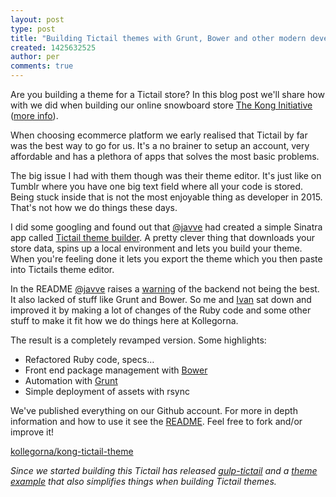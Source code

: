 ```yaml
---
layout: post
type: post
title: "Building Tictail themes with Grunt, Bower and other modern development tools and techniques"
created: 1425632525
author: per
comments: true
---
```


Are you building a theme for a Tictail store? In this blog post we'll share how with we did when building our online snowboard store [The Kong Initiative](http://www.konginitiative.com) ([more info](http://blog.konginitiative.com/post/112780967221/no-business-like-snow-business)).

When choosing ecommerce platform we early realised that Tictail by far was the best way to go for us. It's a no brainer to setup an account, very affordable and has a plethora of apps that solves the most basic problems.

The big issue I had with them though was their theme editor. It's just like on Tumblr where you have one big text field where all your code is stored. Being stuck inside that is not the most enjoyable thing as developer in 2015. That's not how we do things these days.

I did some googling and found out that [@javve](https://twitter.com/javve) had created a simple Sinatra app called [Tictail theme builder](https://github.com/javve/tictail-theme-builder). A pretty clever thing that downloads your store data, spins up a local environment and lets you build your theme. When you're feeling done it lets you export the theme which you then paste into Tictails theme editor.

In the README [@javve](https://twitter.com/javve) raises a [warning](https://github.com/javve/tictail-theme-builder/blob/master/README.md#warning) of the backend not being the best. It also lacked of stuff like Grunt and Bower. So me and [Ivan](https://twitter.com/ivannovosad) sat down and improved it by making a lot of changes of the Ruby code and some other stuff to make it fit how we do things here at Kollegorna.

The result is a completely revamped version. Some highlights:

- Refactored Ruby code, specs…
- Front end package management with [Bower](http://www.bower.io)
- Automation with [Grunt](http://gruntjs.com/)
- Simple deployment of assets with rsync

We've published everything on our Github account. For more in depth information and how to use it see the [README](https://github.com/kollegorna/kong-tictail-theme/blob/master/README.md). Feel free to fork and/or improve it!

[kollegorna/kong-tictail-theme](https://github.com/kollegorna/kong-tictail-theme)

_Since we started building this Tictail has released [gulp-tictail](https://github.com/tictail/gulp-tictail) and a [theme example](https://github.com/tictail/theme-example) that also simplifies things when building Tictail themes._
